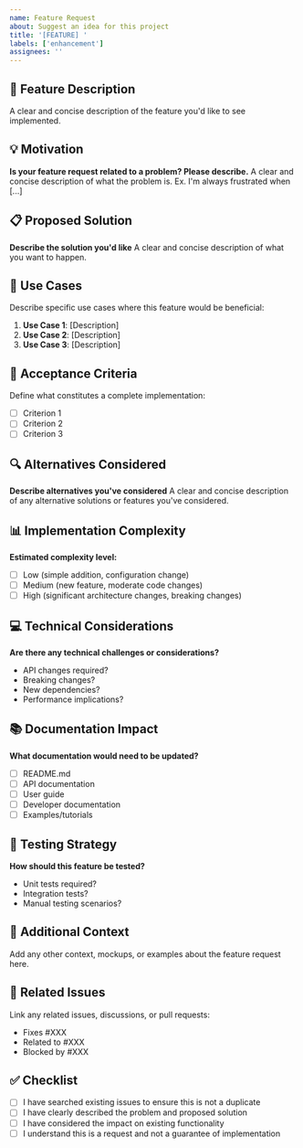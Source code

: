 ```yaml
---
name: Feature Request
about: Suggest an idea for this project
title: '[FEATURE] '
labels: ['enhancement']
assignees: ''
---
```


## 🚀 Feature Description

A clear and concise description of the feature you'd like to see implemented.

## 💡 Motivation

**Is your feature request related to a problem? Please describe.**
A clear and concise description of what the problem is. Ex. I'm always frustrated when [...]

## 📋 Proposed Solution

**Describe the solution you'd like**
A clear and concise description of what you want to happen.

## 🔄 Use Cases

Describe specific use cases where this feature would be beneficial:

1. **Use Case 1**: [Description]
2. **Use Case 2**: [Description]
3. **Use Case 3**: [Description]

## 🎯 Acceptance Criteria

Define what constitutes a complete implementation:

- [ ] Criterion 1
- [ ] Criterion 2
- [ ] Criterion 3

## 🔍 Alternatives Considered

**Describe alternatives you've considered**
A clear and concise description of any alternative solutions or features you've considered.

## 📊 Implementation Complexity

**Estimated complexity level:**
- [ ] Low (simple addition, configuration change)
- [ ] Medium (new feature, moderate code changes)
- [ ] High (significant architecture changes, breaking changes)

## 💻 Technical Considerations

**Are there any technical challenges or considerations?**
- API changes required?
- Breaking changes?
- New dependencies?
- Performance implications?

## 📚 Documentation Impact

**What documentation would need to be updated?**
- [ ] README.md
- [ ] API documentation
- [ ] User guide
- [ ] Developer documentation
- [ ] Examples/tutorials

## 🧪 Testing Strategy

**How should this feature be tested?**
- Unit tests required?
- Integration tests?
- Manual testing scenarios?

## 📎 Additional Context

Add any other context, mockups, or examples about the feature request here.

## 🔗 Related Issues

Link any related issues, discussions, or pull requests:
- Fixes #XXX
- Related to #XXX
- Blocked by #XXX

## ✅ Checklist

- [ ] I have searched existing issues to ensure this is not a duplicate
- [ ] I have clearly described the problem and proposed solution
- [ ] I have considered the impact on existing functionality
- [ ] I understand this is a request and not a guarantee of implementation